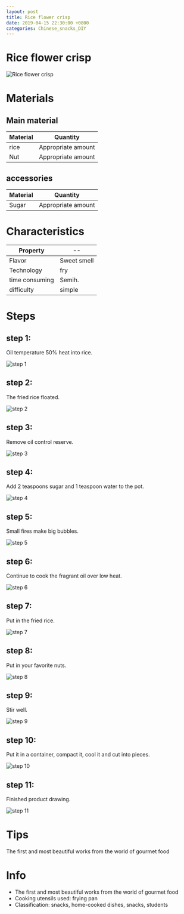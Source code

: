 ```yaml
---
layout: post
title: Rice flower crisp
date: 2019-04-15 22:30:00 +0800
categories: Chinese_snacks_DIY
---
```


# Rice flower crisp

![Rice flower crisp]({{site.baseurl}}/img/420694/420694.jpg)

# Materials


## Main material

Material|Quantity
--|--
rice|Appropriate amount
Nut|Appropriate amount

## accessories

Material|Quantity
--|--
Sugar|Appropriate amount

# Characteristics

Property|--
--|--
Flavor|Sweet smell
Technology|fry
time consuming|Semih.
difficulty|simple

# Steps

## step 1:

Oil temperature 50% heat into rice.

![step 1]({{site.baseurl}}/img/420694/1.jpg)

## step 2:

The fried rice floated.

![step 2]({{site.baseurl}}/img/420694/2.jpg)

## step 3:

Remove oil control reserve.

![step 3]({{site.baseurl}}/img/420694/3.jpg)

## step 4:

Add 2 teaspoons sugar and 1 teaspoon water to the pot.

![step 4]({{site.baseurl}}/img/420694/4.jpg)

## step 5:

Small fires make big bubbles.

![step 5]({{site.baseurl}}/img/420694/5.jpg)

## step 6:

Continue to cook the fragrant oil over low heat.

![step 6]({{site.baseurl}}/img/420694/6.jpg)

## step 7:

Put in the fried rice.

![step 7]({{site.baseurl}}/img/420694/7.jpg)

## step 8:

Put in your favorite nuts.

![step 8]({{site.baseurl}}/img/420694/8.jpg)

## step 9:

Stir well.

![step 9]({{site.baseurl}}/img/420694/9.jpg)

## step 10:

Put it in a container, compact it, cool it and cut into pieces.

![step 10]({{site.baseurl}}/img/420694/10.jpg)

## step 11:

Finished product drawing.

![step 11]({{site.baseurl}}/img/420694/11.jpg)

# Tips

The first and most beautiful works from the world of gourmet food

# Info

- The first and most beautiful works from the world of gourmet food
- Cooking utensils used: frying pan
- Classification: snacks, home-cooked dishes, snacks, students